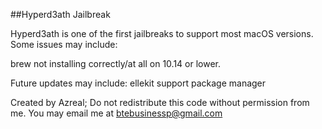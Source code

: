 ##Hyperd3ath Jailbreak

Hyperd3ath is one of the first jailbreaks to support most macOS versions.
Some issues may include:

brew not installing correctly/at all on 10.14 or lower.

Future updates may include:
ellekit support
package manager



Created by Azreal;
Do not redistribute this code without permission from me.
You may email me at btebusinessp@gmail.com



